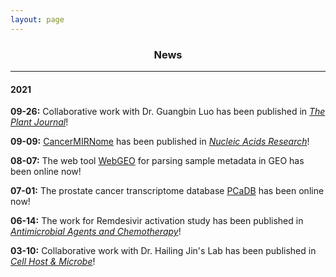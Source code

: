 ```yaml
---
layout: page
---
```


<div align="center"><h3>News</h3></div>

------------------------------------------

#### 2021

**09-26:** Collaborative work with Dr. Guangbin Luo has been published in *[The Plant Journal](https://doi.org/10.1111/tpj.15538)*!

**09-09:** [CancerMIRNome](http://bioinfo.jialab-ucr.org/CancerMIRNome/) has been published in *[Nucleic Acids Research](https://doi.org/10.1093/nar/gkab784)*!

**08-07:** The web tool [WebGEO](http://bioinfo.jialab-ucr.org/WebGEO/) for parsing sample metadata in GEO has been online now!

**07-01:** The prostate cancer transcriptome database [PCaDB](http://bioinfo.jialab-ucr.org/PCaDB/) has been online now!

**06-14:** The work for Remdesivir activation study has been published in *[Antimicrobial Agents and Chemotherapy](https://doi.org/10.1128/AAC.00602-21)*!

**03-10:** Collaborative work with Dr. Hailing Jin's Lab has been published in *[Cell Host & Microbe](https://doi.org/10.1016/j.chom.2021.01.005)*!
